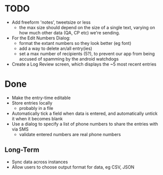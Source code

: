TODO
====

* Add freeform 'notes', tweetsize or less
	- the max size should depend on the size of a single text, varying on how much other data (QA, CP etc) we're sending.
* For the Edit Numbers Dialog:
	- format the extant numbers so they look better (eg font)
	- add a way to delete an/all entry(ies)
	- set a max number of recipients (5?), to prevent our app from being accused of spamming by the android watchdogs
* Create a Log Review screen, which displays the ~5 most recent entries



Done
===

* Make the entry-time editable
* Store entries locally
	- probably in a file
* Automatically tick a field when data is entered, and automatically untick it when it becomes blank
* Use a dialog to specify a list of phone numbers to share the entries with via SMS
	- validate entered numbers are real phone numbers

Long-Term
---------

* Sync data across instances
* Allow users to choose output format for data, eg CSV, JSON